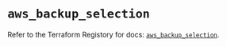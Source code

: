 # `aws_backup_selection`

Refer to the Terraform Registory for docs: [`aws_backup_selection`](https://registry.terraform.io/providers/hashicorp/aws/5.27.0/docs/resources/backup_selection).
